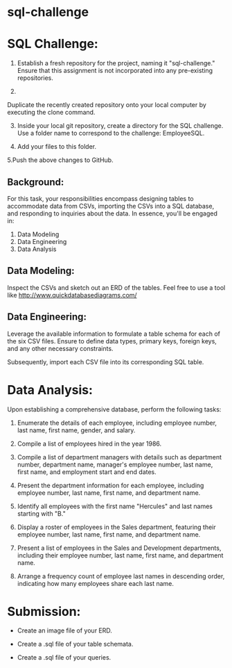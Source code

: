 # sql-challenge

# SQL Challenge:

1. Establish a fresh repository for the project, naming it "sql-challenge." Ensure that this assignment is not incorporated into any pre-existing repositories.

2. 
Duplicate the recently created repository onto your local computer by executing the clone command.

3. Inside your local git repository, create a directory for the SQL challenge. Use a folder name to correspond to the challenge: EmployeeSQL.

4. Add your files to this folder.

5.Push the above changes to GitHub. 
 ## Background:


For this task, your responsibilities encompass designing tables to accommodate data from CSVs, importing the CSVs into a SQL database, and responding to inquiries about the data. In essence, you'll be engaged in:

1. Data Modeling
2. Data Engineering
3. Data Analysis

## Data Modeling:
Inspect the CSVs and sketch out an ERD of the tables. Feel free to use a tool like
http://www.quickdatabasediagrams.com/

## Data Engineering:


Leverage the available information to formulate a table schema for each of the six CSV files. Ensure to define data types, primary keys, foreign keys, and any other necessary constraints.

Subsequently, import each CSV file into its corresponding SQL table.

# Data Analysis:

Upon establishing a comprehensive database, perform the following tasks:

1. Enumerate the details of each employee, including employee number, last name, first name, gender, and salary.

2. Compile a list of employees hired in the year 1986.

3. Compile a list of department managers with details such as department number, department name, manager's employee number, last name, first name, and employment start and end dates.

4. Present the department information for each employee, including employee number, last name, first name, and department name.

5. Identify all employees with the first name "Hercules" and last names starting with "B."

6. Display a roster of employees in the Sales department, featuring their employee number, last name, first name, and department name.

7. Present a list of employees in the Sales and Development departments, including their employee number, last name, first name, and department name.

8. Arrange a frequency count of employee last names in descending order, indicating how many employees share each last name.

# Submission:
* Create an image file of your ERD.

* Create a .sql file of your table schemata.

* Create a .sql file of your queries.


